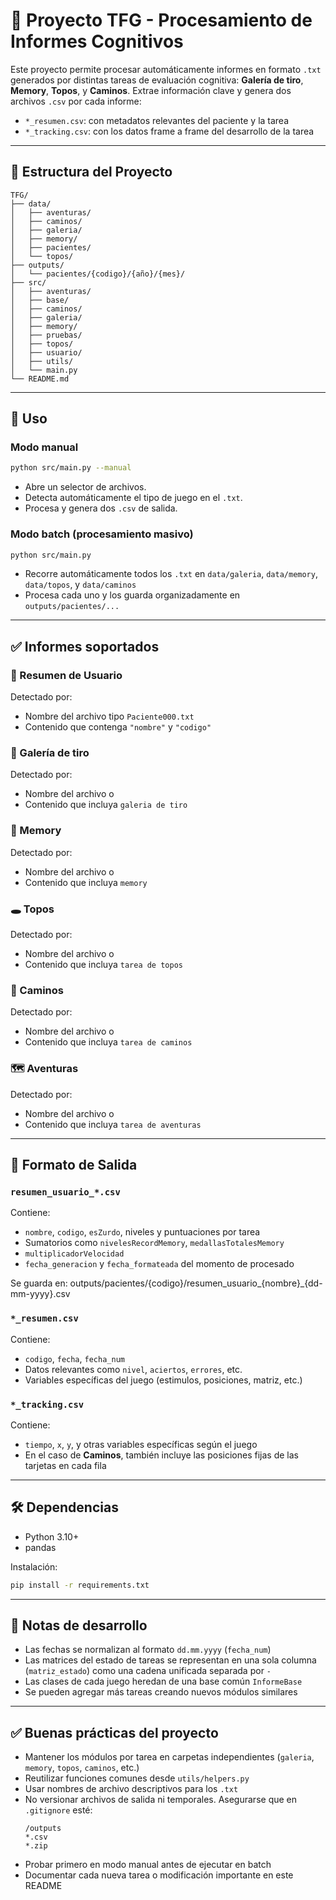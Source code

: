 # 🧠 Proyecto TFG - Procesamiento de Informes Cognitivos

Este proyecto permite procesar automáticamente informes en formato `.txt` generados por distintas tareas de evaluación cognitiva: **Galería de tiro**, **Memory**, **Topos**, y **Caminos**. Extrae información clave y genera dos archivos `.csv` por cada informe:

- `*_resumen.csv`: con metadatos relevantes del paciente y la tarea
- `*_tracking.csv`: con los datos frame a frame del desarrollo de la tarea

---

## 📁 Estructura del Proyecto
```
TFG/
├── data/
│   ├── aventuras/
│   ├── caminos/
│   ├── galeria/
│   ├── memory/
│   ├── pacientes/
│   └── topos/
├── outputs/
│   └── pacientes/{codigo}/{año}/{mes}/
├── src/
│   ├── aventuras/
│   ├── base/
│   ├── caminos/
│   ├── galeria/
│   ├── memory/
│   ├── pruebas/
│   ├── topos/
│   ├── usuario/
│   ├── utils/
│   └── main.py
└── README.md
```

---

## 🚀 Uso

### Modo manual
```bash
python src/main.py --manual
```
- Abre un selector de archivos.
- Detecta automáticamente el tipo de juego en el `.txt`.
- Procesa y genera dos `.csv` de salida.

### Modo batch (procesamiento masivo)
```bash
python src/main.py
```
- Recorre automáticamente todos los `.txt` en `data/galeria`, `data/memory`, `data/topos`, y `data/caminos`
- Procesa cada uno y los guarda organizadamente en `outputs/pacientes/...`

---

## ✅ Informes soportados

### 👤 Resumen de Usuario
Detectado por:
- Nombre del archivo tipo `Paciente000.txt`
- Contenido que contenga `"nombre"` y `"codigo"`

### 🎯 Galería de tiro
Detectado por:
- Nombre del archivo o
- Contenido que incluya `galeria de tiro`

### 🧠 Memory
Detectado por:
- Nombre del archivo o
- Contenido que incluya `memory`

### 🕳️ Topos
Detectado por:
- Nombre del archivo o
- Contenido que incluya `tarea de topos`

### 🧭 Caminos
Detectado por:
- Nombre del archivo o
- Contenido que incluya `tarea de caminos`

### 🗺️ Aventuras
Detectado por:
- Nombre del archivo o
- Contenido que incluya `tarea de aventuras`

---

## 📄 Formato de Salida

### `resumen_usuario_*.csv`
Contiene:
- `nombre`, `codigo`, `esZurdo`, niveles y puntuaciones por tarea
- Sumatorios como `nivelesRecordMemory`, `medallasTotalesMemory`
- `multiplicadorVelocidad`
- `fecha_generacion` y `fecha_formateada` del momento de procesado

Se guarda en:
outputs/pacientes/{codigo}/resumen_usuario_{nombre}_{dd-mm-yyyy}.csv

### `*_resumen.csv`
Contiene:
- `codigo`, `fecha`, `fecha_num`
- Datos relevantes como `nivel`, `aciertos`, `errores`, etc.
- Variables específicas del juego (estimulos, posiciones, matriz, etc.)

### `*_tracking.csv`
Contiene:
- `tiempo`, `x`, `y`, y otras variables específicas según el juego
- En el caso de **Caminos**, también incluye las posiciones fijas de las tarjetas en cada fila

---

## 🛠️ Dependencias
- Python 3.10+
- pandas

Instalación:
```bash
pip install -r requirements.txt
```

---

## 🔧 Notas de desarrollo
- Las fechas se normalizan al formato `dd.mm.yyyy` (`fecha_num`)
- Las matrices del estado de tareas se representan en una sola columna (`matriz_estado`) como una cadena unificada separada por `-`
- Las clases de cada juego heredan de una base común `InformeBase`
- Se pueden agregar más tareas creando nuevos módulos similares

---

## ✅ Buenas prácticas del proyecto

- Mantener los módulos por tarea en carpetas independientes (`galeria`, `memory`, `topos`, `caminos`, etc.)
- Reutilizar funciones comunes desde `utils/helpers.py`
- Usar nombres de archivo descriptivos para los `.txt`
- No versionar archivos de salida ni temporales. Asegurarse que en `.gitignore` esté:
  ```
  /outputs
  *.csv
  *.zip
  ```
- Probar primero en modo manual antes de ejecutar en batch
- Documentar cada nueva tarea o modificación importante en este README


